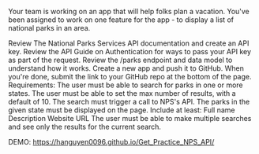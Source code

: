 Your team is working on an app that will help folks plan a vacation. You've been assigned to work on one feature for the app - to display a list of national parks in an area.

Review The National Parks Services API documentation and create an API key.
Review the API Guide on Authentication for ways to pass your API key as part of the request.
Review the /parks endpoint and data model to understand how it works.
Create a new app and push it to GitHub.
When you're done, submit the link to your GitHub repo at the bottom of the page.
Requirements:
The user must be able to search for parks in one or more states.
The user must be able to set the max number of results, with a default of 10.
The search must trigger a call to NPS's API.
The parks in the given state must be displayed on the page. Include at least:
Full name
Description
Website URL
The user must be able to make multiple searches and see only the results for the current search.

DEMO: https://hanguyen0096.github.io/Get_Practice_NPS_API/

